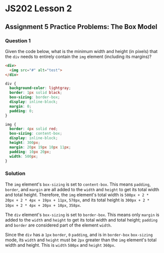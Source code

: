 # JS202 Lesson 2

## Assignment 5 Practice Problems: The Box Model

### Question 1

Given the code below, what is the minimum width and height (in pixels) that the
`div` needs to entirely contain the `img` element (including its margins)?

```html
<div>
  <img src="#" alt="test">
</div>
```

```css
div {
  background-color: lightgray;
  border: 1px solid black;
  box-sizing: border-box;
  display: inline-block;
  margin: 0;
  padding: 0;
}

img {
  border: 4px solid red;
  box-sizing: content-box;
  display: inline-block;
  height: 300px;
  margin: 20px 19px 10px 11px;
  padding: 10px 20px;
  width: 500px;
}
```

### Solution

The `img` element's `box-sizing` is set to `content-box`. This means `padding`,
`border`, and `margin` are all added to the `width` and `height` to get its
total width and total height. Therefore, the `img` element's total width is
`500px + 2 * 20px + 2 * 4px + 19px + 11px`, `578px`, and its total height is
`300px + 2 * 10px + 2 * 4px + 20px + 10px`, `358px`.

The `div` element's `box-sizing` is set to `border-box`. This means only
`margin` is added to the `width` and `height` to get its total width and total
height; `padding` and `border` are considered part of the element `width`.

Since the `div` has a `1px` `border`, `0` `padding`, and is in `border-box`
`box-sizing` mode, its `width` and `height` must be `2px` greater than the `img`
element's total width and height. This is `width` `580px` and `height` `360px`.
